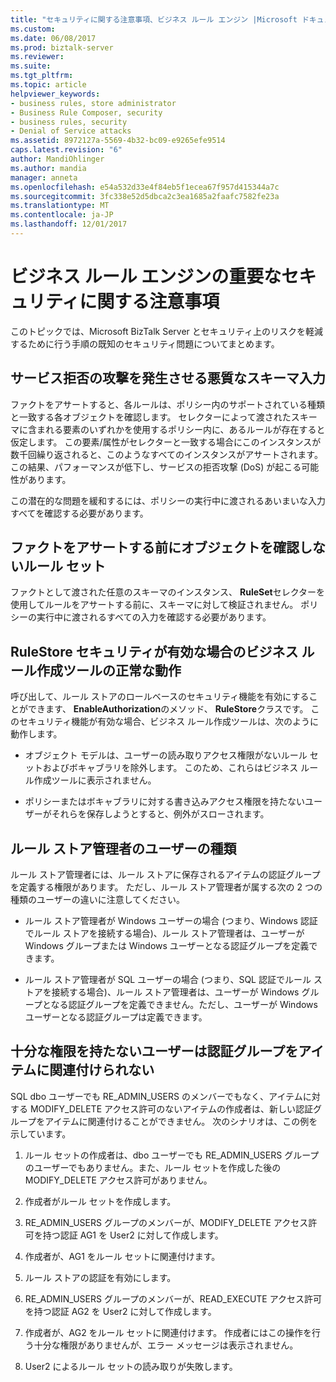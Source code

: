```yaml
---
title: "セキュリティに関する注意事項、ビジネス ルール エンジン |Microsoft ドキュメント"
ms.custom: 
ms.date: 06/08/2017
ms.prod: biztalk-server
ms.reviewer: 
ms.suite: 
ms.tgt_pltfrm: 
ms.topic: article
helpviewer_keywords:
- business rules, store administrator
- Business Rule Composer, security
- business rules, security
- Denial of Service attacks
ms.assetid: 8972127a-5569-4b32-bc09-e9265efe9514
caps.latest.revision: "6"
author: MandiOhlinger
ms.author: mandia
manager: anneta
ms.openlocfilehash: e54a532d33e4f84eb5f1ecea67f957d415344a7c
ms.sourcegitcommit: 3fc338e52d5dbca2c3ea1685a2faafc7582fe23a
ms.translationtype: MT
ms.contentlocale: ja-JP
ms.lasthandoff: 12/01/2017
---
```

# <a name="important-security-notes-for-the-business-rule-engine"></a>ビジネス ルール エンジンの重要なセキュリティに関する注意事項
このトピックでは、Microsoft BizTalk Server とセキュリティ上のリスクを軽減するために行う手順の既知のセキュリティ問題についてまとめます。  
  
## <a name="malicious-schema-input-causing-denial-of-service-attack"></a>サービス拒否の攻撃を発生させる悪質なスキーマ入力  
 ファクトをアサートすると、各ルールは、ポリシー内のサポートされている種類と一致する各オブジェクトを確認します。 セレクターによって渡されたスキーマに含まれる要素のいずれかを使用するポリシー内に、あるルールが存在すると仮定します。 この要素/属性がセレクターと一致する場合にこのインスタンスが数千回繰り返されると、このようなすべてのインスタンスがアサートされます。この結果、パフォーマンスが低下し、サービスの拒否攻撃 (DoS) が起こる可能性があります。  
  
 この潜在的な問題を緩和するには、ポリシーの実行中に渡されるあいまいな入力すべてを確認する必要があります。  
  
## <a name="ruleset-not-validating-objects-before-asserting-the-facts"></a>ファクトをアサートする前にオブジェクトを確認しないルール セット  
 ファクトとして渡された任意のスキーマのインスタンス、 **RuleSet**セレクターを使用してルールをアサートする前に、スキーマに対して検証されません。 ポリシーの実行中に渡されるすべての入力を確認する必要があります。  
  
## <a name="expected-behaviors-of-the-business-rule-composer-when-rulestore-security-is-on"></a>RuleStore セキュリティが有効な場合のビジネス ルール作成ツールの正常な動作  
 呼び出して、ルール ストアのロールベースのセキュリティ機能を有効にすることができます、 **EnableAuthorization**のメソッド、 **RuleStore**クラスです。 このセキュリティ機能が有効な場合、ビジネス ルール作成ツールは、次のように動作します。  
  
-   オブジェクト モデルは、ユーザーの読み取りアクセス権限がないルール セットおよびボキャブラリを除外します。 このため、これらはビジネス ルール作成ツールに表示されません。  
  
-   ポリシーまたはボキャブラリに対する書き込みアクセス権限を持たないユーザーがそれらを保存しようとすると、例外がスローされます。  
  
## <a name="user-types-for-rule-store-administrator"></a>ルール ストア管理者のユーザーの種類  
 ルール ストア管理者には、ルール ストアに保存されるアイテムの認証グループを定義する権限があります。 ただし、ルール ストア管理者が属する次の 2 つの種類のユーザーの違いに注意してください。  
  
-   ルール ストア管理者が Windows ユーザーの場合 (つまり、Windows 認証でルール ストアを接続する場合)、ルール ストア管理者は、ユーザーが Windows グループまたは Windows ユーザーとなる認証グループを定義できます。  
  
-   ルール ストア管理者が SQL ユーザーの場合 (つまり、SQL 認証でルール ストアを接続する場合)、ルール ストア管理者は、ユーザーが Windows グループとなる認証グループを定義できません。ただし、ユーザーが Windows ユーザーとなる認証グループは定義できます。  
  
## <a name="user-cannot-associate-an-authorization-group-with-an-artifact-without-sufficient-rights"></a>十分な権限を持たないユーザーは認証グループをアイテムに関連付けられない  
 SQL dbo ユーザーでも RE_ADMIN_USERS のメンバーでもなく、アイテムに対する MODIFY_DELETE アクセス許可のないアイテムの作成者は、新しい認証グループをアイテムに関連付けることができません。 次のシナリオは、この例を示しています。  
  
1.  ルール セットの作成者は、dbo ユーザーでも RE_ADMIN_USERS グループのユーザーでもありません。また、ルール セットを作成した後の MODIFY_DELETE アクセス許可がありません。  
  
2.  作成者がルール セットを作成します。  
  
3.  RE_ADMIN_USERS グループのメンバーが、MODIFY_DELETE アクセス許可を持つ認証 AG1 を User2 に対して作成します。  
  
4.  作成者が、AG1 をルール セットに関連付けます。  
  
5.  ルール ストアの認証を有効にします。  
  
6.  RE_ADMIN_USERS グループのメンバーが、READ_EXECUTE アクセス許可を持つ認証 AG2 を User2 に対して作成します。  
  
7.  作成者が、AG2 をルール セットに関連付けます。 作成者にはこの操作を行う十分な権限がありませんが、エラー メッセージは表示されません。  
  
8.  User2 によるルール セットの読み取りが失敗します。